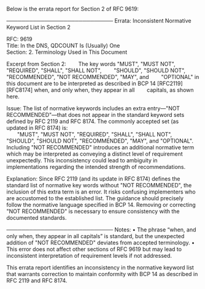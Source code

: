 Below is the errata report for Section 2 of RFC 9619:

────────────────────────────
Errata: Inconsistent Normative Keyword List in Section 2

RFC: 9619  
Title: In the DNS, QDCOUNT Is (Usually) One  
Section: 2. Terminology Used in This Document

Excerpt from Section 2:
  The key words "MUST", "MUST NOT", "REQUIRED", "SHALL", "SHALL NOT",
  "SHOULD", "SHOULD NOT", "RECOMMENDED", "NOT RECOMMENDED", "MAY", and
  "OPTIONAL" in this document are to be interpreted as described in BCP 14 [RFC2119] [RFC8174] when, and only when, they appear in all
  capitals, as shown here.

Issue:
The list of normative keywords includes an extra entry—"NOT RECOMMENDED"—that does not appear in the standard keyword sets defined by RFC 2119 and RFC 8174. The commonly accepted set (as updated in RFC 8174) is:  
  "MUST", "MUST NOT", "REQUIRED", "SHALL", "SHALL NOT", "SHOULD", "SHOULD NOT", "RECOMMENDED", "MAY", and "OPTIONAL".  
Including "NOT RECOMMENDED" introduces an additional normative term which may be interpreted as conveying a distinct level of requirement unexpectedly. This inconsistency could lead to ambiguity in implementations regarding the intended strength of recommendations.

Explanation:
Since RFC 2119 (and its update in RFC 8174) defines the standard list of normative key words without "NOT RECOMMENDED", the inclusion of this extra term is an error. It risks confusing implementers who are accustomed to the established list. The guidance should precisely follow the normative language specified in BCP 14. Removing or correcting "NOT RECOMMENDED" is necessary to ensure consistency with the documented standards.

────────────────────────────
Notes:
• The phrase “when, and only when, they appear in all capitals” is standard, but the unexpected addition of "NOT RECOMMENDED" deviates from accepted terminology.
• This error does not affect other sections of RFC 9619 but may lead to inconsistent interpretation of requirement levels if not addressed.

This errata report identifies an inconsistency in the normative keyword list that warrants correction to maintain conformity with BCP 14 as described in RFC 2119 and RFC 8174.